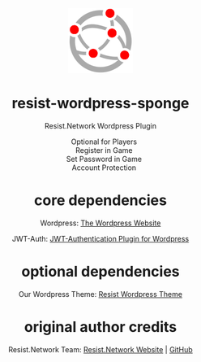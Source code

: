 <p align="center"><img src="https://github.com/resist-network/extras-pack/blob/master/images/128x128.png?raw=true"></p>
<h1 align="center">resist-wordpress-sponge</h1>
<p align="center">Resist.Network Wordpress Plugin</p>
<p align="center">
<img src="http://www.checkmarkclass.com/uploads/3/5/5/6/3556/whisper128.png" height="10" width="10"> Optional for Players<br />
<img src="http://www.checkmarkclass.com/uploads/3/5/5/6/3556/whisper128.png" height="10" width="10"> Register in Game<br />
<img src="http://www.checkmarkclass.com/uploads/3/5/5/6/3556/whisper128.png" height="10" width="10"> Set Password in Game<br />
<img src="http://www.checkmarkclass.com/uploads/3/5/5/6/3556/whisper128.png" height="10" width="10"> Account Protection<br />
</p>
<h1 align="center">core dependencies</h1>
<p align="center">Wordpress: <a href="https://wordpress.org">The Wordpress Website</a>
<p align="center">JWT-Auth: <a href="https://wordpress.org/plugins/jwt-authentication-for-wp-rest-api/">JWT-Authentication Plugin for Wordpress</a>

<h1 align="center">optional dependencies</h1>
<p align="center">Our Wordpress Theme: <a href="https://github.com/resist-network/resist-wordpress-theme">Resist Wordpress Theme</a>

<h1 align="center">original author credits</h1>
<p align="center">Resist.Network Team: <a href="https://resist.network">Resist.Network Website</a> | <a href="https://github.com/resist-network">GitHub</a></p>
